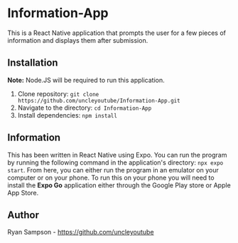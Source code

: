 # Information-App

This is a React Native application that prompts the user for a few pieces of information and displays them after submission.

## Installation

**Note:** Node.JS will be required to run this application.

1. Clone repository: `git clone https://github.com/uncleyoutube/Information-App.git`
2. Navigate to the directory: `cd Information-App`
3. Install dependencies: `npm install`

## Information

This has been written in React Native using Expo. You can run the program by running the following command in the application's directory: `npx expo start`. From here, you can either run the program in an emulator on your computer or on your phone. To run this on your phone you will need to install the **Expo Go** application either through the Google Play store or Apple App Store.

## Author

Ryan Sampson - https://github.com/uncleyoutube
